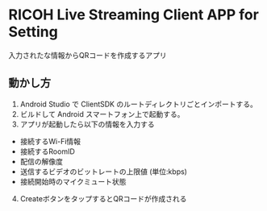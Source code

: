 # RICOH Live Streaming Client APP for Setting

入力されたな情報からQRコードを作成するアプリ

## 動かし方

1. Android Studio で ClientSDK のルートディレクトリごとインポートする。
2. ビルドして Android スマートフォン上で起動する。
3. アプリが起動したら以下の情報を入力する
  * 接続するWi-Fi情報
  * 接続するRoomID
  * 配信の解像度
  * 送信するビデオのビットレートの上限値 (単位:kbps)
  * 接続開始時のマイクミュート状態
4. CreateボタンをタップするとQRコードが作成される

